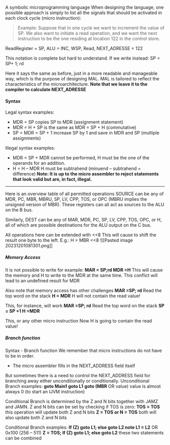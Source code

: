 A symbolic microprogramming language
When designing the language, one possible approach is simply to list all the signals that should be activated in each clock cycle (micro instruction):
>Example: Suppose that in one cycle we want to increment the value of SP. We also want to initiate a read operation, and we want the next instruction to be the one residing at location 122 in the control store. 

ReadRegister = SP, ALU = INC, WSP, Read, NEXT_ADRESSE = 122 

This notation is complete but hard to understand. If we write instead: SP = SP+ 1; rd 

Here it says the same as before, just in a more readable and manageable way, which is the purpose of designing MAL. MAL is tailored to reflect the characteristics of the microarchitecture. 
**Note that we leave it to the compiler to calculate NEXT_ADRESSE** 

#### Syntax
Legal syntax examples:
* MDR = SP copies SP to MDR (assignment statement)
* MDR = H + SP is the same as MDR = SP + H (commutative)
* SP = MDR = SP + 1 increase SP by 1 and save in MDR and SP (multiple assignments)

Illegal syntax examples:
* MDR = SP + MDR cannot be performed, H must be the one of the operands for an addition.
* H = H – MDR H must be subtrahend (minuend – subtrahend = difference)
**Note: It is up to the micro assembler to reject statements that look valid but are, in fact, illegal.**

***
Here is an overview table of all permitted operations SOURCE can be any of MDR, PC, MBR, MBRU, SP, LV, CPP, TOS, or OPC (MBRU implies the unsigned version of MBR). These registers can all act as sources to the ALU on the B bus. 

Similarly, DEST can be any of MAR, MDR, PC, SP, LV, CPP, TOS, OPC, or H, all of which are possible destinations for the ALU output on the C bus. 

All operations here can be extended with <<8 This will cause to shift the result one byte to the left. E.g.: H = MBR <<8 
![[Pasted image 20231201081301.png]]

##### Memory Access
It is not possible to write for example:
**MAR = SP;rd
MDR =H**
This will cause the memory and H to write to the MDR at the same time. This conflict will lead to an undefined result for MDR 

Also note that memory access has other challenges
**MAR =SP; rd** Read the top word on the stack
**H = MDR** H will not contain the read value!

This, for instance, will work
**MAR =SP; rd** Read the top word on the stack
**SP = SP +1
H =MDR**

This, or any other micro instruction
Now H is going to contain the read value!

##### Branch function
Syntax - Branch function
We remember that micro instructions do not have to be in order.
* The micro assembler fills in the NEXT_ADDRESS field itself

But sometimes there is a need to control the NEXT_ADDRESS field for branching away either unconditionally or conditionally.
Unconditional Branch examples:
**goto Main1
goto L1**
**goto (MBR** OR value) value is almost always 0 (to start an IJVM instruction)

Conditional Branch is determined by the Z and N bits together with JAMZ and
JAMN. Z and N bits can be set by checking if TOS is zero:
**TOS = TOS** this operation will update both Z and N bits
**Z = TOS or N = TOS** both will also update both Z and N bits

Conditional Branch examples:
**If (Z) goto L1; else goto L2 note L1 = L2** OR 0x100 (256 – 511)
**Z = TOS; If (Z) goto L1; else goto L2** these two statements can be combined

